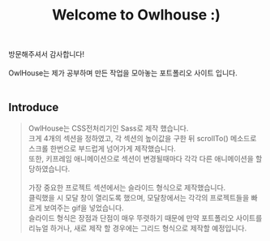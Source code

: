 <h1 align="center">Welcome to Owlhouse :)</h1><br>

방문해주셔서 감사합니다!<br><br>
OwlHouse는 제가 공부하며 만든 작업을 모아놓는 포트폴리오 사이트 입니다.<br><br>

## Introduce<br>

>OwlHouse는 CSS전처리기인 Sass로 제작 했습니다.<br>
>크게 4개의 섹션을 정하였고, 각 섹션의 높이값을 구한 뒤 scrollTo() 메소드로 스크롤 한번으로 부드럽게 넘어가게 제작했습니다.<br>
>또한, 키프레임 애니메이션으로 섹션이 변경될때마다 각각 다른 애니메이션을 할당하였습니다.<br><br>
>가장 중요한 프로젝트 섹션에서는 슬라이드 형식으로 제작했습니다.<br>
>클릭했을 시 모달 창이 열리도록 했으며, 모달창에서는 각각의 프로젝트들을 빠르게 보여주는 gif을 넣었습니다. <br>
>슬라이드 형식은 장점과 단점이 매우 뚜렷하기 때문에 만약 포트폴리오 사이트를 리뉴얼 하거나, 새로 제작 할 경우에는 그리드 형식으로 제작할 예정입니다. <br>
